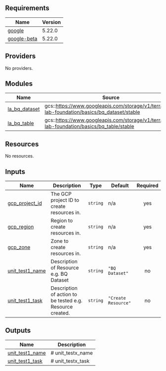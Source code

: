 ## Requirements

| Name | Version |
|------|---------|
| <a name="requirement_google"></a> [google](#requirement\_google) | 5.22.0 |
| <a name="requirement_google-beta"></a> [google-beta](#requirement\_google-beta) | 5.22.0 |

## Providers

No providers.

## Modules

| Name | Source | Version |
|------|--------|---------|
| <a name="module_la_bq_dataset"></a> [la\_bq\_dataset](#module\_la\_bq\_dataset) | gcs::https://www.googleapis.com/storage/v1/terraform-lab-foundation/basics/bq_dataset/stable | n/a |
| <a name="module_la_bq_table"></a> [la\_bq\_table](#module\_la\_bq\_table) | gcs::https://www.googleapis.com/storage/v1/terraform-lab-foundation/basics/bq_table/stable | n/a |

## Resources

No resources.

## Inputs

| Name | Description | Type | Default | Required |
|------|-------------|------|---------|:--------:|
| <a name="input_gcp_project_id"></a> [gcp\_project\_id](#input\_gcp\_project\_id) | The GCP project ID to create resources in. | `string` | n/a | yes |
| <a name="input_gcp_region"></a> [gcp\_region](#input\_gcp\_region) | Region to create resources in. | `string` | n/a | yes |
| <a name="input_gcp_zone"></a> [gcp\_zone](#input\_gcp\_zone) | Zone to create resources in. | `string` | n/a | yes |
| <a name="input_unit_test1_name"></a> [unit\_test1\_name](#input\_unit\_test1\_name) | Description of Resource e.g. BQ Dataset | `string` | `"BQ Dataset"` | no |
| <a name="input_unit_test1_task"></a> [unit\_test1\_task](#input\_unit\_test1\_task) | Description of action to be tested  e.g. Resource created. | `string` | `"Create Resource"` | no |

## Outputs

| Name | Description |
|------|-------------|
| <a name="output_unit_test1_name"></a> [unit\_test1\_name](#output\_unit\_test1\_name) | # unit\_testx\_name |
| <a name="output_unit_test1_task"></a> [unit\_test1\_task](#output\_unit\_test1\_task) | # unit\_testx\_task |
